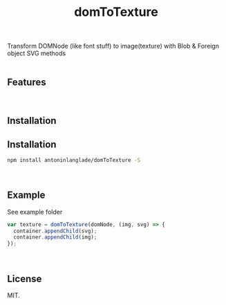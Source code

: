<h1 align="center">domToTexture</h1>

<br><br>
Transform DOMNode (like font stuff) to image(texture) with Blob & Foreign object SVG methods
<br><br>

## Features

<br>

## Installation

## Installation

```sh
npm install antoninlanglade/domToTexture -S
```

<br>

## Example
See example folder

```js
var texture = domToTexture(domNode, (img, svg) => {
  container.appendChild(svg);
  container.appendChild(img);
});
```

<br>

## License
MIT.
